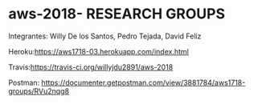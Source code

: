 # aws-2018- RESEARCH GROUPS

Integrantes: Willy De los Santos, Pedro Tejada, David Feliz

Heroku:https://aws1718-03.herokuapp.com/index.html

Travis:https://travis-ci.org/willyjdu2891/aws-2018

Postman: https://documenter.getpostman.com/view/3881784/aws1718-groups/RVu2nqg8
